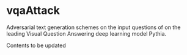 # vqaAttack
Adversarial text generation schemes on the input questions of on the leading Visual Question Answering deep learning model Pythia.

Contents to be updated
